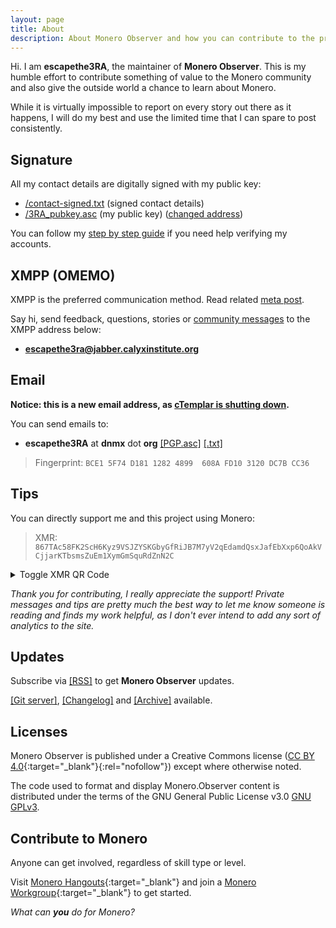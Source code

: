 ```yaml
---
layout: page
title: About
description: About Monero Observer and how you can contribute to the project.
---
```


Hi. I am **escapethe3RA**, the maintainer of **Monero Observer**. This is my humble effort to contribute something of value to the Monero community and also give the outside world a chance to learn about Monero.

While it is virtually impossible to report on every story out there as it happens, I will do my best and use the limited time that I can spare to post consistently. 

## Signature

All my contact details are digitally signed with my public key:

- [/contact-signed.txt](/contact-signed.txt) (signed contact details)
- [/3RA_pubkey.asc](/3RA_pubkey.asc) (my public key) ([changed address](/monero-observer-announcement-ctemplar-shutting-down-switching-dnmx))

You can follow my [step by step guide](/gpg-cleartext-signatures) if you need help verifying my accounts.

## XMPP (OMEMO)

XMPP is the preferred communication method. Read related [meta post](/xmpp-main-monero-observer-contact/). 

Say hi, send feedback, questions, stories or [community messages](/tag/community) to the XMPP address below:

* **escapethe3ra@jabber.calyxinstitute.org**

## Email

**Notice: this is a new email address, as [cTemplar is shutting down](/monero-observer-announcement-ctemplar-shutting-down-switching-dnmx).**

You can send emails to:

* **escapethe3RA** at **dnmx** dot **org** [[PGP.asc]](/3RA_pubkey.asc) [[.txt]](/3RA_pubkey.txt)  

> Fingerprint: `BCE1 5F74 D181 1282 4899  608A FD10 3120 DC7B CC36`

## Tips

You can directly support me and this project using Monero:

> XMR: `867TAc58FK2ScH6Kyz9VSJZYSKGbyGfRiJB7M7yV2qEdamdQsxJafEbXxp6QoAkVCjjarKTbsmsZuEm1XymGmSquRdZnN2C`

<details class="qr">
<summary>Toggle XMR QR Code</summary>
<ul>
<li>
<img src="/assets/img/xmr-qr-code.png" title="QR"/>
</li>
<li><a href="/assets/img/xmr-qr-code.png">Can't scan this? Click to open QR PNG.</a></li>
</ul>
</details>

*Thank you for contributing, I really appreciate the support! Private messages and tips are pretty much the best way to let me know someone is reading and finds my work helpful, as I don't ever intend to add any sort of analytics to the site.*


## Updates

Subscribe via [[RSS]](/rss) to get **Monero Observer** updates. 

[[Git server]](/monero-observer-self-hosted-git-server), [[Changelog]](/changelog) and [[Archive]](/archive) available.

## Licenses

Monero Observer is published under a Creative Commons license ([CC BY 4.0](https://creativecommons.org/licenses/by/4.0/){:target="_blank"}{:rel="nofollow"}) except where otherwise noted.

The code used to format and display Monero.Observer content is distributed under the terms of the GNU General Public License v3.0 [GNU GPLv3](/COPYING).

## Contribute to Monero

Anyone can get involved, regardless of skill type or level.

Visit [Monero Hangouts](https://www.getmonero.org/community/hangouts/){:target="_blank"} and join a [Monero Workgroup](https://www.getmonero.org/community/workgroups/){:target="_blank"} to get started.

*What can **you** do for Monero?*
